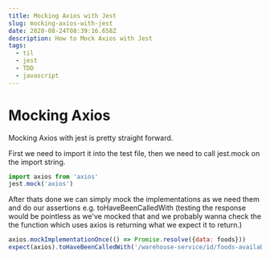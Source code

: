 ```yaml
---
title: Mocking Axios with Jest
slug: mocking-axios-with-jest
date: 2020-08-24T08:39:16.658Z
description: How to Mock Axios with Jest
tags:
  - til
  - jest
  - TDD
  - javascript
---
```

# Mocking Axios

Mocking Axios with jest is pretty straight forward.

First we need to import it into the test file, then we need to call jest.mock on the import string.

```js
import axios from 'axios'
jest.mock('axios')
```

After thats done we can simply mock the implementations as we need them and do our assertions e.g. toHaveBeenCalledWith (testing the response would be pointless as we've mocked that and we probably wanna check the the function which uses axios is returning what we expect it to return.)

```js
axios.mockImplementationOnce(() => Promise.resolve({data: foods}))
expect(axios).toHaveBeenCalledWith('/warehouse-service/id/foods-availability')
```